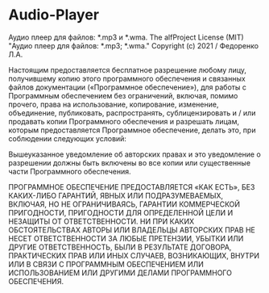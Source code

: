 # Audio-Player
Аудио плеер для файлов: *.mp3 и *.wma.
The alfProject License (MIT)
"Аудио плеер для файлов: *.mp3; *.wma."
Copyright (c) 2021 / Федоренко Л.А.

Настоящим предоставляется бесплатное разрешение любому лицу, получившему копию этого программного обеспечения и связанных файлов документации («Программное обеспечение»), для работы с Программным обеспечением без ограничений, включая, помимо прочего, права на использование, копирование, изменение, объединение, публиковать, распространять, сублицензировать и / или продавать копии Программного обеспечения и разрешать лицам, которым предоставляется Программное обеспечение, делать это, при соблюдении следующих условий:

Вышеуказанное уведомление об авторских правах и это уведомление о разрешении должны быть включены во все копии или существенные части Программного обеспечения.

ПРОГРАММНОЕ ОБЕСПЕЧЕНИЕ ПРЕДОСТАВЛЯЕТСЯ «КАК ЕСТЬ», БЕЗ КАКИХ-ЛИБО ГАРАНТИЙ, ЯВНЫХ ИЛИ ПОДРАЗУМЕВАЕМЫХ, ВКЛЮЧАЯ, НО НЕ ОГРАНИЧИВАЯСЬ, ГАРАНТИИ КОММЕРЧЕСКОЙ ПРИГОДНОСТИ, ПРИГОДНОСТИ ДЛЯ ОПРЕДЕЛЕННОЙ ЦЕЛИ И НЕЗАЩИТЫ ОТ ОТВЕТСТВЕННОСТИ. НИ ПРИ КАКИХ ОБСТОЯТЕЛЬСТВАХ АВТОРЫ ИЛИ ВЛАДЕЛЬЦЫ АВТОРСКИХ ПРАВ НЕ НЕСЕТ ОТВЕТСТВЕННОСТИ ЗА ЛЮБЫЕ ПРЕТЕНЗИИ, УБЫТКИ ИЛИ ДРУГИЕ ОТВЕТСТВЕННОСТЬ, БЫЛИ В РЕЗУЛЬТАТЕ ДОГОВОРА, ПРАКТИЧЕСКИХ ПРАВ ИЛИ ИНЫХ СЛУЧАЕВ, ВОЗНИКАЮЩИХ, ВНУТРИ ИЛИ В СВЯЗИ С ПРОГРАММНЫМ ОБЕСПЕЧЕНИЕМ ИЛИ ИСПОЛЬЗОВАНИЕМ ИЛИ ДРУГИМИ ДЕЛАМИ ПРОГРАММНОГО ОБЕСПЕЧЕНИЯ.
